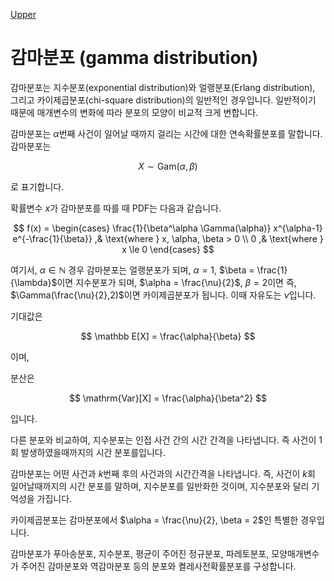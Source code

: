[Upper](index.md)

# 감마분포 (gamma distribution)

감마분포는 지수분포(exponential distribution)와 얼랭분포(Erlang distribution), 그리고 카이제곱분포(chi-square distribution)의 일반적인 경우입니다. 일반적이기 때문에 매개변수의 변화에 따라 분포의 모양이 비교적 크게 변합니다.

감마분포는 $\alpha$번째 사건이 일어날 때까지 걸리는 시간에 대한 연속확률분포를 말합니다.  감마분포는

$$
X \sim \mathrm{Gam}(\alpha, \beta)
$$

로 표기합니다.

확률변수 $x$가 감마분포를 따를 때 PDF는 다음과 같습니다.

$$
f(x) = 
\begin{cases}
\frac{1}{\beta^\alpha \Gamma(\alpha)} 
x^{\alpha-1}
e^{-\frac{1}{\beta}}
,& \text{where } x, \alpha, \beta > 0 \\
0
,& \text{where } x \le 0
\end{cases}
$$

여기서, $\alpha \in \mathbb N$  경우 감마분포는 얼랭분포가 되며, $\alpha = 1$, $\beta = \frac{1}{\lambda}$이면 지수분포가 되며, $\alpha = \frac{\nu}{2}$, $\beta = 2$이면 즉, $\Gamma(\frac{\nu}{2},2)$이면 카이제곱분포가 됩니다. 이때 자유도는 $\nu$입니다.

기대값은

$$
\mathbb E[X] = \frac{\alpha}{\beta}
$$

이며,

분산은

$$
\mathrm{Var}[X] = \frac{\alpha}{\beta^2}
$$

입니다.

다른 분포와 비교하여, 지수분포는 인접 사건 간의 시간 간격을 나타냅니다. 즉 사건이 1회 발생하였을때까지의 시간 분포를입니다.

감마분포는 어떤 사건과 $k$번째 후의 사건과의 시간간격을 나타냅니다. 즉, 사건이 $k$회 일어날때까지의 시간 분포를 말하며, 지수분포를 일반화한 것이며, 지수분포와 달리 기억성을 가집니다.

카이제곱분포는 감마분포에서 $\alpha = \frac{\nu}{2}, \beta = 2$인 특별한 경우입니다.

감마분포가 푸아송분포, 지수분포, 평균이 주어진 정규분포, 파레토분포, 모양매개변수가 주어진 감마분포와 역감마분포 등의 분포와 켤레사전확률분포를 구성합니다.



